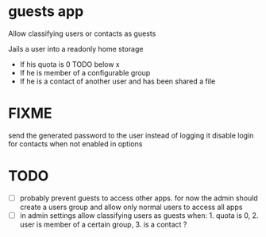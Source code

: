 # guests app

Allow classifying users or contacts as guests

Jails a user into a readonly home storage

* If his quota is 0 TODO below x
* If he is member of a configurable group
* If he is a contact of another user and has been shared a file

# FIXME

send the generated password to the user instead of logging it
disable login for contacts when not enabled in options

# TODO

-[ ] probably prevent guests to access other apps. for now the admin should create a users group and allow only normal users to access all apps
-[ ] in admin settings allow classifying users as guests when: 1. quota is 0, 2. user is member of a certain group, 3. is a contact ?  
